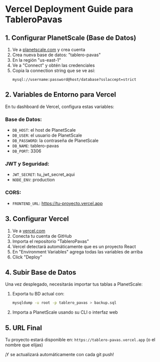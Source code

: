 # Vercel Deployment Guide para TableroPavas

## 1. Configurar PlanetScale (Base de Datos)

1. Ve a [planetscale.com](https://planetscale.com) y crea cuenta
2. Crea nueva base de datos: "tablero-pavas"
3. En la región "us-east-1"
4. Ve a "Connect" y obtén las credenciales
5. Copia la connection string que se ve así:
   ```
   mysql://username:password@host/database?sslaccept=strict
   ```

## 2. Variables de Entorno para Vercel

En tu dashboard de Vercel, configura estas variables:

### Base de Datos:
- `DB_HOST`: el host de PlanetScale
- `DB_USER`: el usuario de PlanetScale  
- `DB_PASSWORD`: la contraseña de PlanetScale
- `DB_NAME`: tablero-pavas
- `DB_PORT`: 3306

### JWT y Seguridad:
- `JWT_SECRET`: tu_jwt_secret_aqui
- `NODE_ENV`: production

### CORS:
- `FRONTEND_URL`: https://tu-proyecto.vercel.app

## 3. Configurar Vercel

1. Ve a [vercel.com](https://vercel.com)
2. Conecta tu cuenta de GitHub
3. Importa el repositorio "TableroPavas"
4. Vercel detectará automáticamente que es un proyecto React
5. En "Environment Variables" agrega todas las variables de arriba
6. Click "Deploy"

## 4. Subir Base de Datos

Una vez desplegado, necesitarás importar tus tablas a PlanetScale:

1. Exporta tu BD actual con:
   ```bash
   mysqldump -u root -p tablero_pavas > backup.sql
   ```

2. Importa a PlanetScale usando su CLI o interfaz web

## 5. URL Final

Tu proyecto estará disponible en:
`https://tablero-pavas.vercel.app` (o el nombre que elijas)

¡Y se actualizará automáticamente con cada git push!
